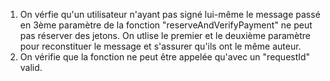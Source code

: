 1. On vérfie qu'un utilisateur n'ayant pas signé lui-même le message passé en 3ème paramètre de la fonction "reserveAndVerifyPayment" ne peut pas réserver des jetons. On utlise le premier et le deuxième paramètre pour reconstituer le message et s'assurer qu'ils ont le même auteur.
2. On vérifie que la fonction ne peut être appelée qu'avec un "requestId" valid.


